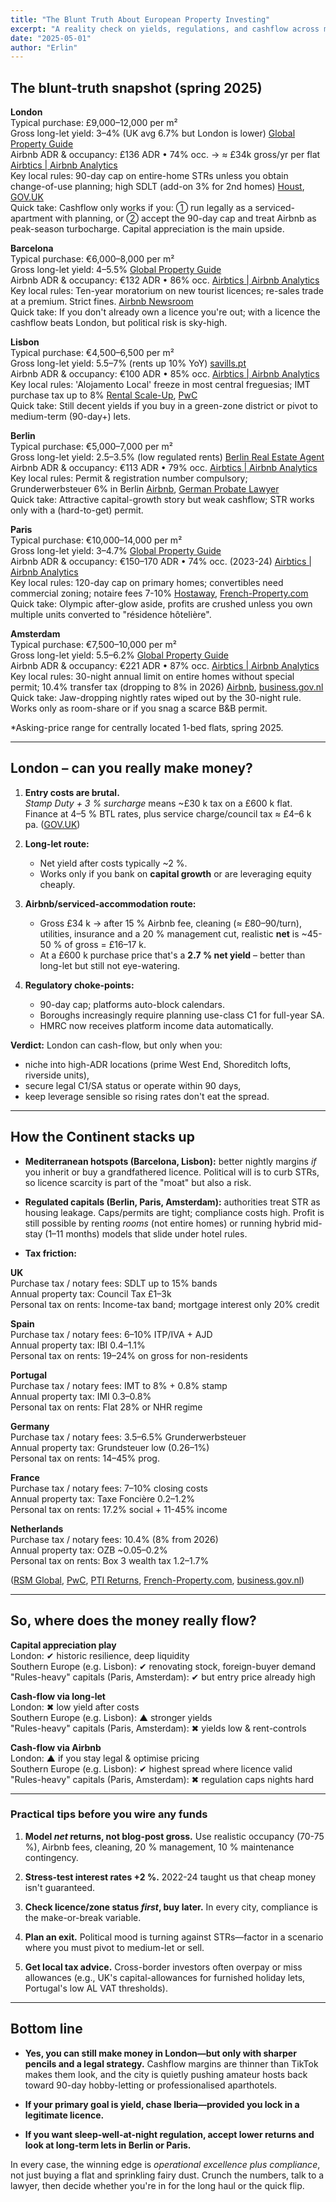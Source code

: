 ```yaml
---
title: "The Blunt Truth About European Property Investing"
excerpt: "A reality check on yields, regulations, and cashflow across major European cities in 2025."
date: "2025-05-01"
author: "Erlin"
---
```


## The blunt-truth snapshot (spring 2025)

**London**  
Typical purchase: £9,000–12,000 per m²  
Gross long-let yield: 3–4% (UK avg 6.7% but London is lower) [Global Property Guide](https://www.globalpropertyguide.com/europe/united-kingdom/rental-yields)  
Airbnb ADR & occupancy: £136 ADR • 74% occ. → ≈ £34k gross/yr per flat [Airbtics | Airbnb Analytics](https://airbtics.com/annual-airbnb-revenue-in-greater-london-uk)  
Key local rules: 90-day cap on entire-home STRs unless you obtain change-of-use planning; high SDLT (add-on 3% for 2nd homes) [Houst](https://www.houst.com/blog/new-rules-for-short-term-rentals-london), [GOV.UK](https://www.gov.uk/stamp-duty-land-tax/residential-property-rates)  
Quick take: Cashflow only works if you: ① run legally as a serviced-apartment with planning, or ② accept the 90-day cap and treat Airbnb as peak-season turbocharge. Capital appreciation is the main upside.

**Barcelona**  
Typical purchase: €6,000–8,000 per m²  
Gross long-let yield: 4–5.5% [Global Property Guide](https://www.globalpropertyguide.com/europe/spain/rental-yields)  
Airbnb ADR & occupancy: €132 ADR • 86% occ. [Airbtics | Airbnb Analytics](https://airbtics.com/tourism-statistics-barcelona-es)  
Key local rules: Ten-year moratorium on new tourist licences; re-sales trade at a premium. Strict fines. [Airbnb Newsroom](https://news.airbnb.com/airbnb-calls-on-barcelona-to-rethink-short-term-rental-rules-as-legacies-of-10-year-clampdown-revealed)  
Quick take: If you don't already own a licence you're out; with a licence the cashflow beats London, but political risk is sky-high.

**Lisbon**  
Typical purchase: €4,500–6,500 per m²  
Gross long-let yield: 5.5–7% (rents up 10% YoY) [savills.pt](https://www.savills.pt/research_articles/254855/372004-0)  
Airbnb ADR & occupancy: €100 ADR • 85% occ. [Airbtics | Airbnb Analytics](https://airbtics.com/tourism-statistics-lisbon-pt)  
Key local rules: 'Alojamento Local' freeze in most central freguesias; IMT purchase tax up to 8% [Rental Scale-Up](https://www.rentalscaleup.com/lisbon-imposes-bans-and-new-limits-mabrian-launches-rental-monitoring-tool-and-airbnb-reboots-experiences), [PwC](https://www.pwc.pt/en/pwcinforfisco/tax-guide/2024/imt.html)  
Quick take: Still decent yields if you buy in a green-zone district or pivot to medium-term (90-day+) lets.

**Berlin**  
Typical purchase: €5,000–7,000 per m²  
Gross long-let yield: 2.5–3.5% (low regulated rents) [Berlin Real Estate Agent](https://guthmann.estate/en/market-report/berlin)  
Airbnb ADR & occupancy: €113 ADR • 79% occ. [Airbtics | Airbnb Analytics](https://airbtics.com/annual-airbnb-revenue-in-berlin-germany)  
Key local rules: Permit & registration number compulsory; Grunderwerbsteuer 6% in Berlin [Airbnb](https://www.airbnb.com/help/article/854), [German Probate Lawyer](https://www.german-probate-lawyer.com/glossary/def/real-property-transfer-tax-grunderwerbsteuer.html)  
Quick take: Attractive capital-growth story but weak cashflow; STR works only with a (hard-to-get) permit.

**Paris**  
Typical purchase: €10,000–14,000 per m²  
Gross long-let yield: 3–4.7% [Global Property Guide](https://www.globalpropertyguide.com/europe/france/rental-yields)  
Airbnb ADR & occupancy: €150–170 ADR • 74% occ. (2023-24) [Airbtics | Airbnb Analytics](https://airbtics.com/annual-airbnb-revenue-in-paris-france)  
Key local rules: 120-day cap on primary homes; convertibles need commercial zoning; notaire fees 7-10% [Hostaway](https://www.hostaway.com/blog/airbnb-and-short-term-rental-regulations-in-paris), [French-Property.com](https://www.french-property.com/guides/france/purchase-real-estate/legal/fees)  
Quick take: Olympic after-glow aside, profits are crushed unless you own multiple units converted to "résidence hôtelière".

**Amsterdam**  
Typical purchase: €7,500–10,000 per m²  
Gross long-let yield: 5.5–6.2% [Global Property Guide](https://www.globalpropertyguide.com/europe/netherlands/rental-yields)  
Airbnb ADR & occupancy: €221 ADR • 87% occ. [Airbtics | Airbnb Analytics](https://airbtics.com/tourism-statistics-amsterdam-nl)  
Key local rules: 30-night annual limit on entire homes without special permit; 10.4% transfer tax (dropping to 8% in 2026) [Airbnb](https://www.airbnb.com/help/article/860), [business.gov.nl](https://business.gov.nl/amendment/property-transfer-tax-housing-investments-down)  
Quick take: Jaw-dropping nightly rates wiped out by the 30-night rule. Works only as room-share or if you snag a scarce B&B permit.

\*Asking-price range for centrally located 1-bed flats, spring 2025.

---

## London – can you really make money?

1. **Entry costs are brutal.**  
   *Stamp Duty + 3 % surcharge* means ~£30 k tax on a £600 k flat. Finance at 4–5 % BTL rates, plus service charge/council tax ≈ £4–6 k pa. ([GOV.UK](https://www.gov.uk/stamp-duty-land-tax/residential-property-rates))

2. **Long-let route:**  
   - Net yield after costs typically ~2 %.  
   - Works only if you bank on **capital growth** or are leveraging equity cheaply.

3. **Airbnb/serviced-accommodation route:**  
   - Gross £34 k → after 15 % Airbnb fee, cleaning (≈ £80–90/turn), utilities, insurance and a 20 % management cut, realistic **net** is ~45-50 % of gross = £16–17 k.  
   - At a £600 k purchase price that's a **2.7 % net yield** – better than long-let but still not eye-watering.

4. **Regulatory choke-points:**  
   - 90-day cap; platforms auto-block calendars.  
   - Boroughs increasingly require planning use-class C1 for full-year SA.  
   - HMRC now receives platform income data automatically.

**Verdict:** London can cash-flow, but only when you:  
* niche into high-ADR locations (prime West End, Shoreditch lofts, riverside units),  
* secure legal C1/SA status or operate within 90 days,  
* keep leverage sensible so rising rates don't eat the spread.

---

## How the Continent stacks up

- **Mediterranean hotspots (Barcelona, Lisbon):** better nightly margins *if* you inherit or buy a grandfathered licence. Political will is to curb STRs, so licence scarcity is part of the "moat" but also a risk.

- **Regulated capitals (Berlin, Paris, Amsterdam):** authorities treat STR as housing leakage. Caps/permits are tight; compliance costs high. Profit is still possible by renting *rooms* (not entire homes) or running hybrid mid-stay (1–11 months) models that slide under hotel rules.

- **Tax friction:**

**UK**  
Purchase tax / notary fees: SDLT up to 15% bands  
Annual property tax: Council Tax £1–3k  
Personal tax on rents: Income-tax band; mortgage interest only 20% credit

**Spain**  
Purchase tax / notary fees: 6–10% ITP/IVA + AJD  
Annual property tax: IBI 0.4–1.1%  
Personal tax on rents: 19–24% on gross for non-residents

**Portugal**  
Purchase tax / notary fees: IMT to 8% + 0.8% stamp  
Annual property tax: IMI 0.3–0.8%  
Personal tax on rents: Flat 28% or NHR regime

**Germany**  
Purchase tax / notary fees: 3.5–6.5% Grunderwerbsteuer  
Annual property tax: Grundsteuer low (0.26–1%)  
Personal tax on rents: 14–45% prog.

**France**  
Purchase tax / notary fees: 7–10% closing costs  
Annual property tax: Taxe Foncière 0.2–1.2%  
Personal tax on rents: 17.2% social + 11-45% income

**Netherlands**  
Purchase tax / notary fees: 10.4% (8% from 2026)  
Annual property tax: OZB ~0.05–0.2%  
Personal tax on rents: Box 3 wealth tax 1.2–1.7%

([RSM Global](https://www.rsm.global/spain/sites/default/files/media/documents/Spain%20Real%20Estate%20Tax%20Guide%202024.pdf), [PwC](https://www.pwc.pt/en/pwcinforfisco/tax-guide/2024/imt.html), [PTI Returns](https://www.ptireturns.com/blog/property-tax-rental-income-tax-germany/), [French-Property.com](https://www.french-property.com/guides/france/purchase-real-estate/legal/fees), [business.gov.nl](https://business.gov.nl/amendment/property-transfer-tax-housing-investments-down))

---

## So, where does the money really flow?

**Capital appreciation play**  
London: ✔ historic resilience, deep liquidity  
Southern Europe (e.g. Lisbon): ✔ renovating stock, foreign-buyer demand  
"Rules-heavy" capitals (Paris, Amsterdam): ✔ but entry price already high

**Cash-flow via long-let**  
London: ✖ low yield after costs  
Southern Europe (e.g. Lisbon): ▲ stronger yields  
"Rules-heavy" capitals (Paris, Amsterdam): ✖ yields low & rent-controls

**Cash-flow via Airbnb**  
London: ▲ if you stay legal & optimise pricing  
Southern Europe (e.g. Lisbon): ✔ highest spread where licence valid  
"Rules-heavy" capitals (Paris, Amsterdam): ✖ regulation caps nights hard

---

### Practical tips before you wire any funds

1. **Model *net* returns, not blog-post gross.** Use realistic occupancy (70-75 %), Airbnb fees, cleaning, 20 % management, 10 % maintenance contingency.

2. **Stress-test interest rates +2 %.** 2022-24 taught us that cheap money isn't guaranteed.

3. **Check licence/zone status *first*, buy later.** In every city, compliance is the make-or-break variable.

4. **Plan an exit.** Political mood is turning against STRs—factor in a scenario where you must pivot to medium-let or sell.

5. **Get local tax advice.** Cross-border investors often overpay or miss allowances (e.g., UK's capital-allowances for furnished holiday lets, Portugal's low AL VAT thresholds).

---

## Bottom line

- **Yes, you can still make money in London—but only with sharper pencils and a legal strategy.** Cashflow margins are thinner than TikTok makes them look, and the city is quietly pushing amateur hosts back toward 90-day hobby-letting or professionalised aparthotels.

- **If your primary goal is yield, chase Iberia—provided you lock in a legitimate licence.**  

- **If you want sleep-well-at-night regulation, accept lower returns and look at long-term lets in Berlin or Paris.**  

In every case, the winning edge is *operational excellence plus compliance*, not just buying a flat and sprinkling fairy dust. Crunch the numbers, talk to a lawyer, then decide whether you're in for the long haul or the quick flip.